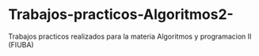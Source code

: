 # Trabajos-practicos-Algoritmos2-
Trabajos practicos realizados para la materia Algoritmos y programacion II (FIUBA)
